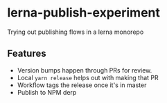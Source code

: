 # lerna-publish-experiment

Trying out publishing flows in a lerna monorepo

## Features

- Version bumps happen through PRs for review.
- Local `yarn release` helps out with making that PR
- Workflow tags the release once it's in master
- Publish to NPM
derp
